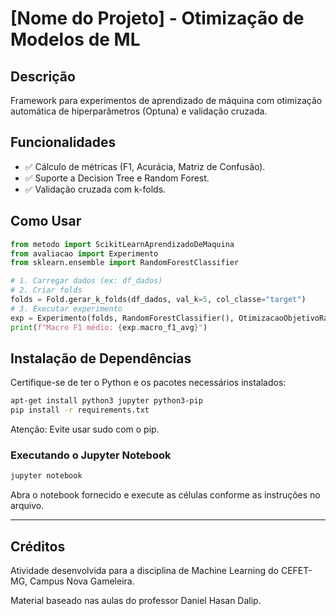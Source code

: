 # [Nome do Projeto] - Otimização de Modelos de ML

## Descrição
Framework para experimentos de aprendizado de máquina com otimização automática de hiperparâmetros (Optuna) e validação cruzada.

## Funcionalidades
- ✅ Cálculo de métricas (F1, Acurácia, Matriz de Confusão).  
- ✅ Suporte a Decision Tree e Random Forest.  
- ✅ Validação cruzada com k-folds.  

## Como Usar
```python
from metodo import ScikitLearnAprendizadoDeMaquina
from avaliacao import Experimento
from sklearn.ensemble import RandomForestClassifier
```

```python
# 1. Carregar dados (ex: df_dados)
# 2. Criar folds
folds = Fold.gerar_k_folds(df_dados, val_k=5, col_classe="target")
# 3. Executar experimento
exp = Experimento(folds, RandomForestClassifier(), OtimizacaoObjetivoRandomForest)
print(f"Macro F1 médio: {exp.macro_f1_avg}")
```
## Instalação de Dependências

Certifique-se de ter o Python e os pacotes necessários instalados:

```bash
apt-get install python3 jupyter python3-pip
pip install -r requirements.txt
```

Atenção: Evite usar sudo com o pip.

### Executando o Jupyter Notebook

```bash
jupyter notebook
```
Abra o notebook fornecido e execute as células conforme as instruções no arquivo.

---

## Créditos

Atividade desenvolvida para a disciplina de Machine Learning do CEFET-MG, Campus Nova Gameleira.

Material baseado nas aulas do professor Daniel Hasan Dalip.